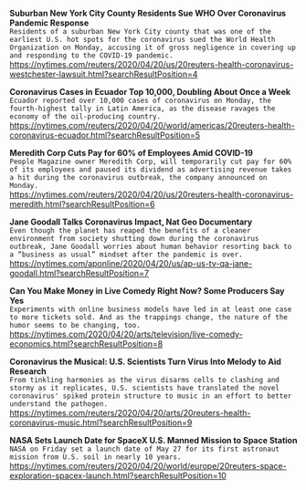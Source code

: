**Suburban New York City County Residents Sue WHO Over Coronavirus Pandemic Response**\
`Residents of a suburban New York City county that was one of the earliest U.S. hot spots for the coronavirus sued the World Health Organization on Monday, accusing it of gross negligence in covering up and responding to the COVID-19 pandemic.`\
https://nytimes.com/reuters/2020/04/20/us/20reuters-health-coronavirus-westchester-lawsuit.html?searchResultPosition=4

**Coronavirus Cases in Ecuador Top 10,000, Doubling About Once a Week**\
`Ecuador reported over 10,000 cases of coronavirus on Monday, the fourth-highest tally in Latin America, as the disease ravages the economy of the oil-producing country.`\
https://nytimes.com/reuters/2020/04/20/world/americas/20reuters-health-coronavirus-ecuador.html?searchResultPosition=5

**Meredith Corp Cuts Pay for 60% of Employees Amid COVID-19**\
`People Magazine owner Meredith Corp, will temporarily cut pay for 60% of its employees and paused its dividend as advertising revenue takes a hit during the coronavirus outbreak, the company announced on Monday.`\
https://nytimes.com/reuters/2020/04/20/us/20reuters-health-coronavirus-meredith.html?searchResultPosition=6

**Jane Goodall Talks Coronavirus Impact, Nat Geo Documentary**\
`Even though the planet has reaped the benefits of a cleaner environment from society shutting down during the coronavirus outbreak, Jane Goodall worries about human behavior resorting back to a “business as usual” mindset after the pandemic is over.`\
https://nytimes.com/aponline/2020/04/20/us/ap-us-tv-qa-jane-goodall.html?searchResultPosition=7

**Can You Make Money in Live Comedy Right Now? Some Producers Say Yes**\
`Experiments with online business models have led in at least one case to more tickets sold. And as the trappings change, the nature of the humor seems to be changing, too.`\
https://nytimes.com/2020/04/20/arts/television/live-comedy-economics.html?searchResultPosition=8

**Coronavirus the Musical: U.S. Scientists Turn Virus Into Melody to Aid Research**\
`From tinkling harmonies as the virus disarms cells to clashing and stormy as it replicates, U.S. scientists have translated the novel coronavirus' spiked protein structure to music in an effort to better understand the pathogen. `\
https://nytimes.com/reuters/2020/04/20/arts/20reuters-health-coronavirus-music.html?searchResultPosition=9

**NASA Sets Launch Date for SpaceX U.S. Manned Mission to Space Station**\
`NASA on Friday set a launch date of May 27 for its first astronaut mission from U.S. soil in nearly 10 years. `\
https://nytimes.com/reuters/2020/04/20/world/europe/20reuters-space-exploration-spacex-launch.html?searchResultPosition=10

